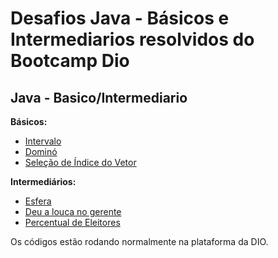# Desafios Java - Básicos e Intermediarios resolvidos do Bootcamp Dio

## Java - Basico/Intermediario

**Básicos:**

* [Intervalo](https://github.com/viviane-soares/dio-desafios-java/blob/main/Java%20Desafios/Intervalos.TXT)
* [Dominó](https://github.com/viviane-soares/dio-desafios-java/blob/main/Java%20Desafios/Domino.md.TXT)
* [Seleção de Índice do Vetor](https://github.com/viviane-soares/dio-desafios-java/blob/main/Java%20Desafios/Indice%20Vetor.TXT)

**Intermediários:**

* [Esfera](https://github.com/viviane-soares/dio-desafios-java/blob/main/Java%20Desafios/Intermediarios%20Esfera.TXT)
* [Deu a louca no gerente](https://github.com/viviane-soares/dio-desafios-java/blob/main/Java%20Desafios/Intermediario%20-%20Deu%20a%20louca%20no%20Gerente.TXT)
* [Percentual de Eleitores](https://github.com/viviane-soares/dio-desafios-java/blob/main/Java%20Desafios/Intermediario%20-%20Eleitores.TXT)

Os códigos estão rodando normalmente na plataforma da DIO. 

